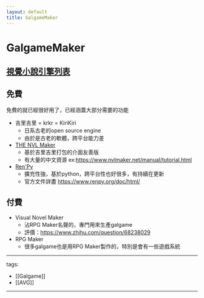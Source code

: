 ```yaml
---
layout: default
title: GalgameMaker
---
```


# GalgameMaker

## [視覺小說引擎列表](https://zh.wikipedia.org/zh-tw/%E8%A6%96%E8%A6%BA%E5%B0%8F%E8%AA%AA%E5%BC%95%E6%93%8E%E5%88%97%E8%A1%A8)


## 免費
免費的就已經很好用了，已經涵蓋大部分需要的功能

* 吉里吉里 = krkr = KiriKiri
  * 日系古老的open source engine
  * 由於是古老的軟體，跨平台能力差
* [THE NVL Maker](https://www.nvlmaker.net/download.html)
  * 基於吉里吉里打包的介面友善版
  * 有大量的中文資源 ex:https://www.nvlmaker.net/manual/tutorial.html
* [Ren'Py](https://www.renpy.org/latest.html)
  * 擴充性強，基於python，跨平台性也好很多，有持續在更新
  * 官方文件詳盡 https://www.renpy.org/doc/html/
  

## 付費
* Visual Novel Maker
  * 沾RPG Maker名聲的，專門用來生產galgame
  * 評價：https://www.zhihu.com/question/68238029
* RPG Maker
  * 很多galgame也是用RPG Maker製作的，特別是會有一些遊戲系統



---
tags:
  - [[Galgame]]
  - [[AVG]]
  
---
